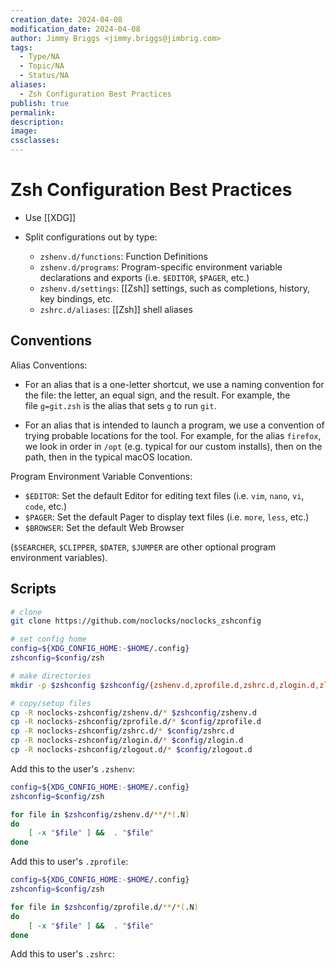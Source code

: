 ```yaml
---
creation_date: 2024-04-08
modification_date: 2024-04-08
author: Jimmy Briggs <jimmy.briggs@jimbrig.com>
tags:
  - Type/NA
  - Topic/NA
  - Status/NA
aliases:
  - Zsh Configuration Best Practices
publish: true
permalink:
description:
image:
cssclasses:
---
```


# Zsh Configuration Best Practices

- Use [[XDG]] 

- Split configurations out by type:
  - `zshenv.d/functions`: Function Definitions
  - `zshenv.d/programs`: Program-specific environment variable declarations and exports (i.e. `$EDITOR`, `$PAGER`, etc.)
  - `zshenv.d/settings`: [[Zsh]] settings, such as completions, history, key bindings, etc.
  - `zshrc.d/aliases`: [[Zsh]] shell aliases

## Conventions

Alias Conventions:

- For an alias that is a one-letter shortcut, we use a naming convention for the file: the letter, an equal sign, and the result. For example, the file `g=git.zsh` is the alias that sets `g` to run `git`.

- For an alias that is intended to launch a program, we use a convention of trying probable locations for the tool. For example, for the alias `firefox`, we look in order in `/opt` (e.g. typical for our custom installs), then on the path, then in the typical macOS location.

Program Environment Variable Conventions:

- `$EDITOR`: Set the default Editor for editing text files (i.e. `vim`, `nano`, `vi`, `code`, etc.)
- `$PAGER`: Set the default Pager to display text files (i.e. `more`, `less`, etc.)
- `$BROWSER`: Set the default Web Browser

(`$SEARCHER`, `$CLIPPER`, `$DATER`, `$JUMPER` are other optional program environment variables).

## Scripts

```bash
# clone
git clone https://github.com/noclocks/noclocks_zshconfig

# set config home
config=${XDG_CONFIG_HOME:-$HOME/.config}
zshconfig=$config/zsh

# make directories
mkdir -p $zshconfig $zshconfig/{zshenv.d,zprofile.d,zshrc.d,zlogin.d,zlogout.d}

# copy/setup files
cp -R noclocks-zshconfig/zshenv.d/* $zshconfig/zshenv.d
cp -R noclocks-zshconfig/zprofile.d/* $config/zprofile.d
cp -R noclocks-zshconfig/zshrc.d/* $config/zshrc.d
cp -R noclocks-zshconfig/zlogin.d/* $config/zlogin.d
cp -R noclocks-zshconfig/zlogout.d/* $config/zlogout.d
```

Add this to the user's `.zshenv`:

```bash
config=${XDG_CONFIG_HOME:-$HOME/.config}
zshconfig=$config/zsh

for file in $zshconfig/zshenv.d/**/*(.N)
do 
    [ -x "$file" ] &&  . "$file"
done
```

Add this to user's `.zprofile`:

```bash
config=${XDG_CONFIG_HOME:-$HOME/.config}
zshconfig=$config/zsh

for file in $zshconfig/zprofile.d/**/*(.N)
do 
    [ -x "$file" ] &&  . "$file"
done
```

Add this to user's `.zshrc`:

```bash

```

